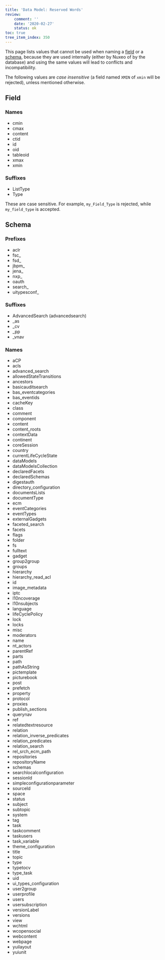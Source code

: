 ```yaml
---
title: 'Data Model: Reserved Words'
review:
    comment: ''
    date: '2020-02-27'
    status: ok
toc: true
tree_item_index: 350
---
```


This page lists values that cannot be used when naming a [field](#field) or a [schema](#schema), because they are used internally (either by Nuxeo of by the database) and using the same values will lead to conflicts and incompatibility.

The following values are *case insensitive* (a field named `XMIN` of `xmin` will be rejected), unless mentioned otherwise.

## Field

### Names

- cmin
- cmax
- content
- ctid
- id
- oid
- tableoid
- xmax
- xmin

### Suffixes

- ListType
- Type

These are case sensitive. For example, `my_Field_Type` is rejected, while `my_field_type` is accepted.

## Schema

### Prefixes

- aclr
- fsc_
- fsd_
- jbpm_
- jena_
- nxp_
- oauth
- search_
- uitypesconf_

### Suffixes

- AdvancedSearch (advancedsearch)
- \_as
- \_cv
- \_pp
- \_vnav

### Names

- aCP
- acls
- advanced_search
- allowedStateTransitions
- ancestors
- basicauditsearch
- bas_eventcategories
- bas_eventids
- cacheKey
- class
- comment
- component
- content
- content_roots
- contextData
- continent
- coreSession
- country
- currentLifeCycleState
- dataModels
- dataModelsCollection
- declaredFacets
- declaredSchemas
- digestauth
- directory_configuration
- documentsLists
- documentType
- ecm
- eventCategories
- eventTypes
- externalGadgets
- faceted_search
- facets
- flags
- folder
- fs
- fulltext
- gadget
- group2group
- groups
- hierarchy
- hierarchy_read_acl
- id
- image_metadata
- iptc
- l10ncoverage
- l10nsubjects
- language
- lifeCyclePolicy
- lock
- locks
- misc
- moderators
- name
- nt_actors
- parentRef
- parts
- path
- pathAsString
- pictemplate
- picturebook
- post
- prefetch
- property
- protocol
- proxies
- publish_sections
- querynav
- ref
- relatedtextresource
- relation
- relation_inverse_predicates
- relation_predicates
- relation_search
- rel_srch_ecm_path
- repositories
- repositoryName
- schemas
- searchlocalconfiguration
- sessionId
- simpleconfigurationparameter
- sourceId
- space
- status
- subject
- subtopic
- system
- tag
- task
- taskcomment
- taskusers
- task_variable
- theme_configuration
- title
- topic
- type
- typetocv
- type_task
- uid
- ui_types_configuration
- user2group
- userprofile
- users
- usersubscription
- versionLabel
- versions
- view
- wchtml
- wcopensocial
- webcontent
- webpage
- yuilayout
- yuiunit
